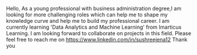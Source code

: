 Hello,
As a young professional with business administration degree,I am looking for more challenging roles which can 
help me to shape my knowledge curve and help me to build my professional career.
I am currently learning 'Data Analytics and Machine Learning' from Imarticus Learning. I am looking forward to collaborate on projects in this field.
Please feel free to reach me on https://www.linkedin.com/in/sushreejena12
Thank you
